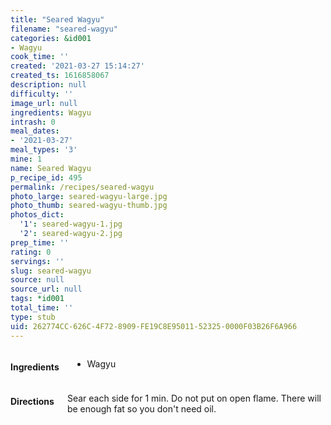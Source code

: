 ```yaml
---
title: "Seared Wagyu"
filename: "seared-wagyu"
categories: &id001
- Wagyu
cook_time: ''
created: '2021-03-27 15:14:27'
created_ts: 1616858067
description: null
difficulty: ''
image_url: null
ingredients: Wagyu
intrash: 0
meal_dates:
- '2021-03-27'
meal_types: '3'
mine: 1
name: Seared Wagyu
p_recipe_id: 495
permalink: /recipes/seared-wagyu
photo_large: seared-wagyu-large.jpg
photo_thumb: seared-wagyu-thumb.jpg
photos_dict:
  '1': seared-wagyu-1.jpg
  '2': seared-wagyu-2.jpg
prep_time: ''
rating: 0
servings: ''
slug: seared-wagyu
source: null
source_url: null
tags: *id001
total_time: ''
type: stub
uid: 262774CC-626C-4F72-8909-FE19C8E95011-52325-0000F03B26F6A966
---
```

<div class="large-8 medium-7 columns" id="writeup">	</div><!-- #writeup -->
</div><!-- #row-one -->
<div class="row" id="row-two">	<div class="medium-4 small-5 columns" id="ingredients"><h4>Ingredients</h4><div class="box box-ingredients content"><ul>
<li>Wagyu</li>
</ul>
</div>	</div>	<div class="medium-6 small-7 columns" id="directions"><h4>Directions</h4><div class="box box-directions content"><p>Sear each side for 1 min. Do not put on open flame. There will be enough fat so you don't need oil.</p>
</div>	</div>